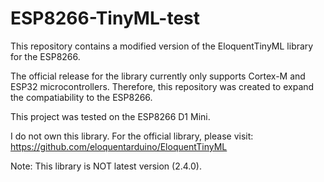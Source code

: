 # ESP8266-TinyML-test

This repository contains a modified version of the EloquentTinyML library for the ESP8266. 

The official release for the library currently only supports Cortex-M and ESP32 microcontrollers. Therefore, this repository was created to expand the compatiability to the ESP8266.

This project was tested on the ESP8266 D1 Mini.

I do not own this library. For the official library, please visit: https://github.com/eloquentarduino/EloquentTinyML

Note: This library is NOT latest version (2.4.0).
